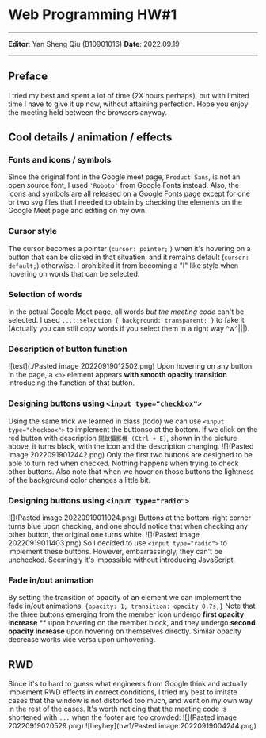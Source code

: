 # Web Programming HW#1
---
**Editor**: Yan Sheng Qiu (B10901016)
**Date**: 2022.09.19 

---
## Preface
I tried my best and spent a lot of time (2X hours perhaps), but with limited time I have to give it up now, without attaining perfection.
Hope you enjoy the meeting held between the browsers anyway.

## Cool details / animation / effects 
### Fonts and icons / symbols
Since the original font in the Google meet page,  `Product Sans`, is not an open source font, I used `'Roboto'` from Google Fonts instead.
Also, the icons and symbols are all released on [a Google Fonts page ](https://fonts.google.com/icons) except for one or two svg files that I needed to obtain by checking the elements on the Google Meet page and editing on my own.
### Cursor style
The cursor becomes a pointer (`cursor: pointer;` ) when it's hovering on a button that can be clicked in that situation, and it remains default  (`cursor: default;`) otherwise. 
I prohibited it from becoming a "I" like style when hovering on words that can be selected.
### Selection of words
In the actual Google Meet page, all words *but the meeting code* can't be selected. I used `...::selection { background: transparent; }` to fake it (Actually you can still copy words if you select them in a right way ^w^|||). 
### Description of button function
![test](./Pasted image 20220919012502.png)
Upon hovering on any button in the page, a `<p>` element appears **with smooth opacity transition** introducing the function of that button.
###  Designing buttons using `<input type="checkbox">`
Using the same trick we learned in class (todo) we can use  `<input type="checkbox">`  to implement the buttonso at the bottom. 
If we click on the red button with description `開啟攝影機 (Ctrl + E)`, shown in the picture above, it turns black, with the icon and the description changing.
![](Pasted image 20220919012442.png)
Only the first two buttons are designed to be able to turn red when checked. Nothing happens when trying to check other buttons.
Also note that when we hover on those buttons the lightness of the background color changes a little bit.
### Designing buttons using `<input type="radio">`
![](Pasted image 20220919011024.png)
Buttons at the bottom-right corner turns blue upon checking, and one should notice that when checking any other button, the original one turns white.
![](Pasted image 20220919011403.png)
So I decided to use `<input type="radio">` to implement these buttons. However, embarrassingly, they can't be unchecked. Seemingly it's impossible without introducing JavaScript.
### Fade in/out animation
By setting the transition of opacity of an element we can implement the fade in/out animations.
` {opacity: 1; transition: opacity 0.7s;} `
Note that the three buttons emerging from the member icon undergo **first opacity increase** ** upon hovering on the member block, and they undergo **second opacity increase** upon hovering on themselves directly. Similar opacity decrease works vice versa upon unhovering.
## RWD
Since it's to hard to guess what engineers from Google think and actually implement RWD effects in correct conditions, I tried my best to imitate cases that the window is not distorted too much, and went on my own way in the rest of the cases.
It's worth noticing that the meeting code is shortened with `...` when the footer are too crowded:
![](Pasted image 20220919020529.png)
![heyhey](hw1/Pasted image 20220919004244.png)


